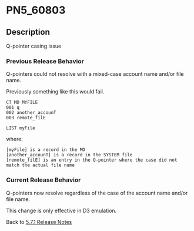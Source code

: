 # PN5_60803

<PageHeader />

## Description

Q-pointer casing issue

### Previous Release Behavior

Q-pointers could not resolve with a mixed-case account name and/or file name.

Previously something like this would fail.

```
CT MD MYFILE
001 q
002 another_accounT
003 remote_filE
```

```
LIST myFile
```

where:

```
[myFile] is a record in the MD
[another_accounT] is a record in the SYSTEM file
[remote_filE] is an entry in the Q-pointer where the case did not match the actual file name  
```

### Current Release Behavior

Q-pointers now resolve regardless of the case of the account name and/or file name.

This change is only effective in D3 emulation.

Back to [5.7.1 Release Notes](./../README.md)
